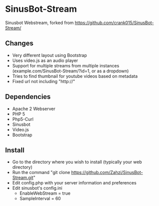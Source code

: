 # SinusBot-Stream
Sinusbot Webstream, forked from https://github.com/crank015/SinusBot-Stream/

## Changes
- Very different layout using Bootstrap
- Uses video.js as an audio player
- Support for multiple streams from multiple instances (example.com/SinusBot-Stream/?id=1, or as a dropdown)
- Tries to find thumbnail for youtube videos based on metadata
- Fixed url not including "http://"

## Dependencies
- Apache 2 Webserver
- PHP 5
- Php5-Curl
- Sinusbot
- Video.js
- Bootstrap


## Install
- Go to the directory where you wish to install (typically your web directory)
- Run the command "git clone https://github.com/Zahzi/SinusBot-Stream.git" 
- Edit config.php with your server information and preferences
- Edit sinusbot's config.ini 
    - EnableWebStream = true
    - SampleInterval = 60
